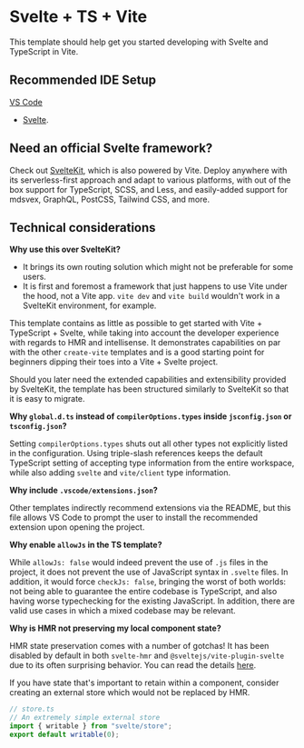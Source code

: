 # Svelte + TS + Vite

This template should help get you started developing with Svelte and TypeScript
in Vite.

## Recommended IDE Setup

[VS Code](https://code.visualstudio.com/)

- [Svelte](https://marketplace.visualstudio.com/items?itemName=svelte.svelte-vscode).

## Need an official Svelte framework?

Check out [SvelteKit](https://github.com/sveltejs/kit#readme), which is also
powered by Vite. Deploy anywhere with its serverless-first approach and adapt to
various platforms, with out of the box support for TypeScript, SCSS, and Less,
and easily-added support for mdsvex, GraphQL, PostCSS, Tailwind CSS, and more.

## Technical considerations

**Why use this over SvelteKit?**

- It brings its own routing solution which might not be preferable for some
  users.
- It is first and foremost a framework that just happens to use Vite under the
  hood, not a Vite app. `vite dev` and `vite build` wouldn't work in a SvelteKit
  environment, for example.

This template contains as little as possible to get started with Vite +
TypeScript + Svelte, while taking into account the developer experience with
regards to HMR and intellisense. It demonstrates capabilities on par with the
other `create-vite` templates and is a good starting point for beginners dipping
their toes into a Vite + Svelte project.

Should you later need the extended capabilities and extensibility provided by
SvelteKit, the template has been structured similarly to SvelteKit so that it is
easy to migrate.

**Why `global.d.ts` instead of `compilerOptions.types` inside `jsconfig.json` or
`tsconfig.json`?**

Setting `compilerOptions.types` shuts out all other types not explicitly listed
in the configuration. Using triple-slash references keeps the default TypeScript
setting of accepting type information from the entire workspace, while also
adding `svelte` and `vite/client` type information.

**Why include `.vscode/extensions.json`?**

Other templates indirectly recommend extensions via the README, but this file
allows VS Code to prompt the user to install the recommended extension upon
opening the project.

**Why enable `allowJs` in the TS template?**

While `allowJs: false` would indeed prevent the use of `.js` files in the
project, it does not prevent the use of JavaScript syntax in `.svelte` files. In
addition, it would force `checkJs: false`, bringing the worst of both worlds:
not being able to guarantee the entire codebase is TypeScript, and also having
worse typechecking for the existing JavaScript. In addition, there are valid use
cases in which a mixed codebase may be relevant.

**Why is HMR not preserving my local component state?**

HMR state preservation comes with a number of gotchas! It has been disabled by
default in both `svelte-hmr` and `@sveltejs/vite-plugin-svelte` due to its often
surprising behavior. You can read the details
[here](https://github.com/rixo/svelte-hmr#svelte-hmr).

If you have state that's important to retain within a component, consider
creating an external store which would not be replaced by HMR.

```ts
// store.ts
// An extremely simple external store
import { writable } from "svelte/store";
export default writable(0);
```
